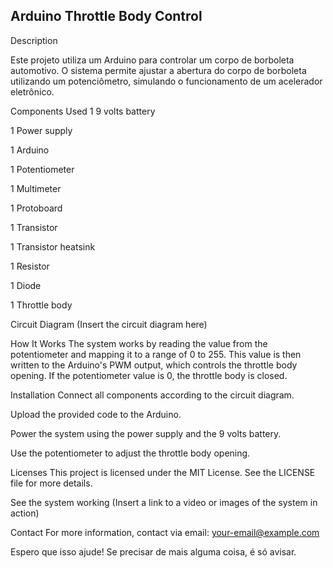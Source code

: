 ## Arduino Throttle Body Control

Description

Este projeto utiliza um Arduino para controlar um corpo de borboleta automotivo. O sistema permite ajustar a abertura do corpo de borboleta utilizando um potenciômetro, simulando o funcionamento de um acelerador eletrônico.

Components Used
1 9 volts battery

1 Power supply

1 Arduino

1 Potentiometer

1 Multimeter

1 Protoboard

1 Transistor

1 Transistor heatsink

1 Resistor

1 Diode

1 Throttle body

Circuit Diagram
(Insert the circuit diagram here)

How It Works
The system works by reading the value from the potentiometer and mapping it to a range of 0 to 255. This value is then written to the Arduino's PWM output, which controls the throttle body opening. If the potentiometer value is 0, the throttle body is closed.

Installation
Connect all components according to the circuit diagram.

Upload the provided code to the Arduino.

Power the system using the power supply and the 9 volts battery.

Use the potentiometer to adjust the throttle body opening.

Licenses
This project is licensed under the MIT License. See the LICENSE file for more details.

See the system working
(Insert a link to a video or images of the system in action)

Contact
For more information, contact via email: your-email@example.com

Espero que isso ajude! Se precisar de mais alguma coisa, é só avisar.